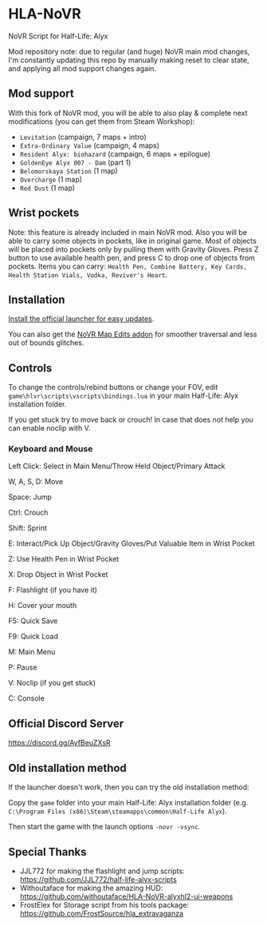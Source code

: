 # HLA-NoVR
NoVR Script for Half-Life: Alyx

Mod repository note: due to regular (and huge) NoVR main mod changes, I'm constantly updating this repo by manually making reset to clear state, and applying all mod support changes again.

## Mod support
With this fork of NoVR mod, you will be able to also play & complete next modifications (you can get them from Steam Workshop):
- ``Levitation`` (campaign, 7 maps + intro)
- ``Extra-Ordinary Value`` (campaign, 4 maps) 
- ``Resident Alyx: biohazard`` (campaign, 6 maps + epilogue)
- ``GoldenEye Alyx 007 - Dam`` (part 1)
- ``Belomorskaya Station`` (1 map)
- ``Overcharge`` (1 map)
- ``Red Dust`` (1 map)

## Wrist pockets
Note: this feature is already included in main NoVR mod.
Also you will be able to carry some objects in pockets, like in original game. Most of objects will be placed into pockets only by pulling them with Gravity Gloves. Press Z button to use available health pen, and press C to drop one of objects from pockets.
Items you can carry: ``Health Pen, Combine Battery, Key Cards, Health Station Vials, Vodka, Reviver's Heart``.

## Installation
[Install the official launcher for easy updates](https://github.com/bfeber/HLA-NoVR-Launcher#installation-and-usage).

You can also get the [NoVR Map Edits addon](https://steamcommunity.com/sharedfiles/filedetails/?id=2956743603) for smoother traversal and less out of bounds glitches.

## Controls
To change the controls/rebind buttons or change your FOV, edit ``game\hlvr\scripts\vscripts\bindings.lua`` in your main Half-Life: Alyx installation folder.

If you get stuck try to move back or crouch! In case that does not help you can enable noclip with V.

### Keyboard and Mouse
Left Click: Select in Main Menu/Throw Held Object/Primary Attack

W, A, S, D: Move

Space: Jump

Ctrl: Crouch

Shift: Sprint

E: Interact/Pick Up Object/Gravity Gloves/Put Valuable Item in Wrist Pocket

Z: Use Health Pen in Wrist Pocket

X: Drop Object in Wrist Pocket

F: Flashlight (if you have it)

H: Cover your mouth

F5: Quick Save

F9: Quick Load

M: Main Menu

P: Pause

V: Noclip (if you get stuck)

C: Console

## Official Discord Server
https://discord.gg/AyfBeuZXsR

## Old installation method
If the launcher doesn't work, then you can try the old installation method:

Copy the ``game`` folder into your main Half-Life: Alyx installation folder (e.g. ``C:\Program Files (x86)\Steam\steamapps\common\Half-Life Alyx``).

Then start the game with the launch options ``-novr -vsync``.

## Special Thanks
- JJL772 for making the flashlight and jump scripts: https://github.com/JJL772/half-life-alyx-scripts
- Withoutaface for making the amazing HUD: https://github.com/withoutaface/HLA-NoVR-alyxhl2-ui-weapons
- FrostElex for Storage script from his tools package: https://github.com/FrostSource/hla_extravaganza
